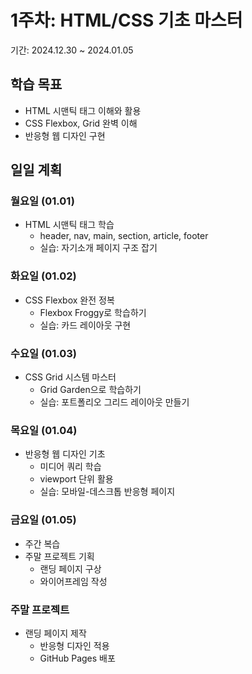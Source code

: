 # 1주차: HTML/CSS 기초 마스터
기간: 2024.12.30 ~ 2024.01.05

## 학습 목표
- HTML 시맨틱 태그 이해와 활용
- CSS Flexbox, Grid 완벽 이해
- 반응형 웹 디자인 구현

## 일일 계획

### 월요일 (01.01)
- HTML 시맨틱 태그 학습
  - header, nav, main, section, article, footer
  - 실습: 자기소개 페이지 구조 잡기

### 화요일 (01.02)
- CSS Flexbox 완전 정복
  - Flexbox Froggy로 학습하기
  - 실습: 카드 레이아웃 구현

### 수요일 (01.03)
- CSS Grid 시스템 마스터
  - Grid Garden으로 학습하기
  - 실습: 포트폴리오 그리드 레이아웃 만들기

### 목요일 (01.04)
- 반응형 웹 디자인 기초
  - 미디어 쿼리 학습
  - viewport 단위 활용
  - 실습: 모바일-데스크톱 반응형 페이지

### 금요일 (01.05)
- 주간 복습
- 주말 프로젝트 기획
  - 랜딩 페이지 구상
  - 와이어프레임 작성

### 주말 프로젝트
- 랜딩 페이지 제작
  - 반응형 디자인 적용
  - GitHub Pages 배포
